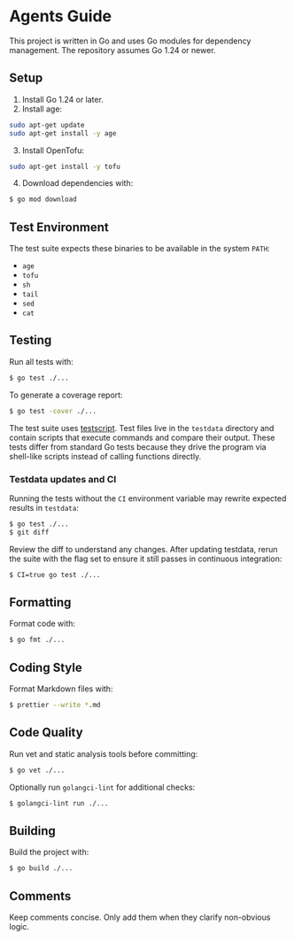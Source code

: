 # Agents Guide

This project is written in Go and uses Go modules for dependency management. The repository assumes Go 1.24 or newer.

## Setup

1. Install Go 1.24 or later.
2. Install age:

```sh
sudo apt-get update
sudo apt-get install -y age
```

3. Install OpenTofu:

```sh
sudo apt-get install -y tofu
```

4. Download dependencies with:

```sh
$ go mod download
```

## Test Environment

The test suite expects these binaries to be available in the system `PATH`:

- `age`
- `tofu`
- `sh`
- `tail`
- `sed`
- `cat`

## Testing

Run all tests with:

```sh
$ go test ./...
```

To generate a coverage report:

```sh
$ go test -cover ./...
```

The test suite uses [testscript](https://pkg.go.dev/github.com/rogpeppe/go-internal/testscript). Test files live in the `testdata` directory and contain scripts that execute commands and compare their output. These tests differ from standard Go tests because they drive the program via shell-like scripts instead of calling functions directly.

### Testdata updates and CI

Running the tests without the `CI` environment variable may rewrite expected results in `testdata`:

```sh
$ go test ./...
$ git diff
```

Review the diff to understand any changes. After updating testdata, rerun the suite with the flag set to ensure it still passes in continuous integration:

```sh
$ CI=true go test ./...
```

## Formatting

Format code with:

```sh
$ go fmt ./...
```

## Coding Style

Format Markdown files with:

```sh
$ prettier --write *.md
```

## Code Quality

Run vet and static analysis tools before committing:

```sh
$ go vet ./...
```

Optionally run `golangci-lint` for additional checks:

```sh
$ golangci-lint run ./...
```

## Building

Build the project with:

```sh
$ go build ./...
```

## Comments

Keep comments concise. Only add them when they clarify non-obvious logic.
